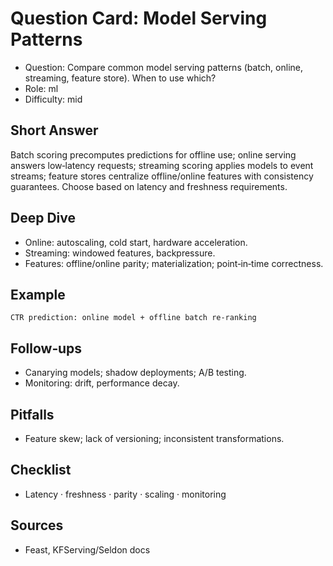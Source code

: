 # Question Card: Model Serving Patterns

- Question: Compare common model serving patterns (batch, online, streaming, feature store). When to use which?
- Role: ml
- Difficulty: mid

## Short Answer
Batch scoring precomputes predictions for offline use; online serving answers low‑latency requests; streaming scoring applies models to event streams; feature stores centralize offline/online features with consistency guarantees. Choose based on latency and freshness requirements.

## Deep Dive
- Online: autoscaling, cold start, hardware acceleration.
- Streaming: windowed features, backpressure.
- Features: offline/online parity; materialization; point‑in‑time correctness.

## Example
```text
CTR prediction: online model + offline batch re‑ranking
```

## Follow‑ups
- Canarying models; shadow deployments; A/B testing.
- Monitoring: drift, performance decay.

## Pitfalls
- Feature skew; lack of versioning; inconsistent transformations.

## Checklist
- Latency · freshness · parity · scaling · monitoring

## Sources
- Feast, KFServing/Seldon docs

